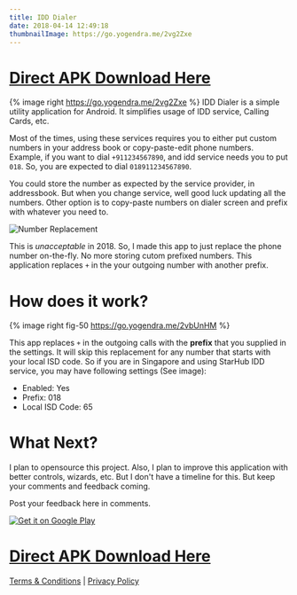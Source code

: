 ```yaml
---
title: IDD Dialer
date: 2018-04-14 12:49:18
thumbnailImage: https://go.yogendra.me/2vg2Zxe
---
```


# [Direct APK Download Here][download]

{% image right https://go.yogendra.me/2vg2Zxe %}
IDD Dialer is a simple utility application for Android. It simplifies usage of IDD service, Calling Cards, etc.

Most of the times, using these services requires you to either put custom numbers in your address book or copy-paste-edit phone numbers. Example, if you want to dial `+911234567890`, and idd service needs you to put `018`. So, you are expected to dial `018911234567890`.

You could store the number as expected by the service provider, in addressbook. But when you change service, well good luck updating all the numbers. Other option is to copy-paste numbers on dialer screen and prefix with whatever you need to.

![Number Replacement][number-replace-image]

This is *unacceptable* in 2018. So, I made this app to just replace the phone number on-the-fly. No more storing cutom prefixed numbers.
This application replaces `+` in the your outgoing number with another prefix.

# How does it work?

{% image right fig-50 https://go.yogendra.me/2vbUnHM %}

This app replaces `+` in the outgoing calls with the **prefix** that you supplied in the settings. It will skip this replacement for any number that starts with your local ISD code. So if you are in Singapore and using StarHub IDD service, you may have following settings (See image):

* Enabled: Yes
* Prefix: 018
* Local ISD Code: 65

# What Next?

I plan to opensource this project. Also, I plan to improve this application with better controls, wizards, etc. But I don't have a timeline for this. But keep your comments and feedback coming.

Post your feedback here in comments.


[![Get it on Google Play][playstore-icon]][app-link]


# [Direct APK Download Here][download]

[Terms & Conditions][tnc] | [Privacy Policy][privacy-policy]

[download]: https://drive.google.com/file/d/15IO80cdZgxTb1HsYO51fbB701CWSXE_K/view
[number-replace-image]: https://go.yogendra.me/2Hlkp0m
[icon]: https://go.yogendra.me/2vg2Zxe
[example-starhub]: https://go.yogendra.me/2vbUnHM
[app-link]: https://play.google.com/store/apps/details?id=me.yogendra.idd&pcampaignid=MKT-Other-global-all-co-prtnr-py-PartBadge-Mar2515-1
[playstore-icon]: https://play.google.com/intl/en_us/badges/images/generic/en_badge_web_generic.png
[privacy-policy]: /projects/idd/privacy_policy.html
[tnc]: /projects/idd/terms_and_conditions.html
